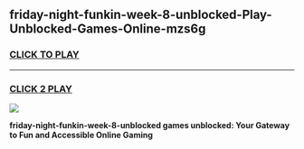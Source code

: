 
## friday-night-funkin-week-8-unblocked-Play-Unblocked-Games-Online-mzs6g
<h3>
<a href="https://premium76.site?title=friday-night-funkin-week-8-unblocked&ref=25A">CLICK TO PLAY</a></h3>
<hr>

<h3>
<a href="https://premium76.site?title=friday-night-funkin-week-8-unblocked&ref=25A">CLICK 2 PLAY</a>
  
</h3>

<a href="https://premium76.site?title=friday-night-funkin-week-8-unblocked&ref=25A"><img src="https://clearcache.store/games.png"></a>


**friday-night-funkin-week-8-unblocked games unblocked: Your Gateway to Fun and Accessible Online Gaming**
